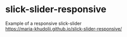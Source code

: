 # slick-slider-responsive
Example of a responsive slick-slider <br>
https://maria-khudolii.github.io/slick-slider-responsive/
